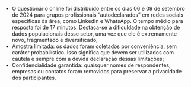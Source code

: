 * O questionário online foi distribuído entre os dias 06 e 09 de setembro de 2024 para grupos profissionais “autodeclarados” em redes sociais específicas da área, como LinkedIn e WhatsApp. O tempo médio para resposta foi de 17 minutos. Destaca-se a dificuldade na obtenção de dados populacionais desse setor, uma vez que ele é extremamente novo, fragmentado e diversificado;
* Amostra limitada: os dados foram coletados por conveniência, sem caráter probabilístico. Isso significa que devem ser utilizados com cautela e sempre com a devida declaração dessas limitações;
* Confidencialidade garantida: quaisquer nomes de respondentes, empresas ou contatos foram removidos para preservar a privacidade dos participantes.
